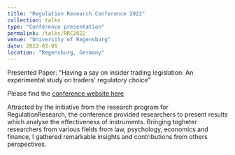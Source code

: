 ```yaml
---
title: "Regulation Research Conference 2022"
collection: talks
type: "Conference presentation"
permalink: /talks/RRC2022
venue: "University of Regensburg"
date: 2022-03-05
location: "Regensburg, Germany"
---
```


Presented Paper: "Having a say on insider trading legislation: An experimental study on traders' regulatory choice"

Please find the [conference website here](http://regulationresearch.online/1_7_rr-conference-2022.html)

Attracted by the initiative from the research program for RegulationResearch, the conference provided researchers to present results which analyse the effectiveness of instruments. Bringing togheter researchers from various fields from law, psychology, economics and finance, I gathered remarkable insights and contributions from others perspectives. 

